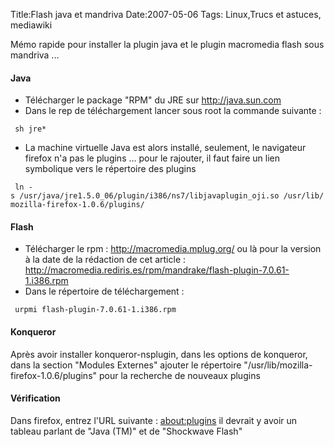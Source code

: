 Title:Flash java et mandriva
Date:2007-05-06
Tags: Linux,Trucs et astuces,  mediawiki

Mémo rapide pour installer la plugin java et le plugin macromedia flash
sous mandriva ...

#### Java

-   Télécharger le package "RPM" du JRE sur <http://java.sun.com>
-   Dans le rep de téléchargement lancer sous root la commande suivante
    :

` sh jre*`

-   La machine virtuelle Java est alors installé, seulement, le
    navigateur firefox n'a pas le plugins ... pour le rajouter, il faut
    faire un lien symbolique vers le répertoire des plugins

` ln -s /usr/java/jre1.5.0_06/plugin/i386/ns7/libjavaplugin_oji.so /usr/lib/mozilla-firefox-1.0.6/plugins/`

#### Flash

-   Télécharger le rpm : <http://macromedia.mplug.org/> ou là pour la
    version à la date de la rédaction de cet article :
    <http://macromedia.rediris.es/rpm/mandrake/flash-plugin-7.0.61-1.i386.rpm>
-   Dans le répertoire de téléchargement :

` urpmi flash-plugin-7.0.61-1.i386.rpm`

#### Konqueror

Après avoir installer konqueror-nsplugin, dans les options de konqueror,
dans la section "Modules Externes" ajouter le répertoire
"/usr/lib/mozilla-firefox-1.0.6/plugins" pour la recherche de nouveaux
plugins

#### Vérification

Dans firefox, entrez l'URL suivante : <about:plugins> il devrait y avoir
un tableau parlant de "Java (TM)" et de "Shockwave Flash"

